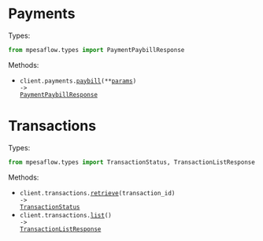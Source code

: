 # Payments

Types:

```python
from mpesaflow.types import PaymentPaybillResponse
```

Methods:

- <code title="post /paybill">client.payments.<a href="./src/mpesaflow/resources/payments.py">paybill</a>(\*\*<a href="src/mpesaflow/types/payment_paybill_params.py">params</a>) -> <a href="./src/mpesaflow/types/payment_paybill_response.py">PaymentPaybillResponse</a></code>

# Transactions

Types:

```python
from mpesaflow.types import TransactionStatus, TransactionListResponse
```

Methods:

- <code title="get /transaction-status/{transactionId}">client.transactions.<a href="./src/mpesaflow/resources/transactions.py">retrieve</a>(transaction_id) -> <a href="./src/mpesaflow/types/transaction_status.py">TransactionStatus</a></code>
- <code title="get /transactions">client.transactions.<a href="./src/mpesaflow/resources/transactions.py">list</a>() -> <a href="./src/mpesaflow/types/transaction_list_response.py">TransactionListResponse</a></code>
